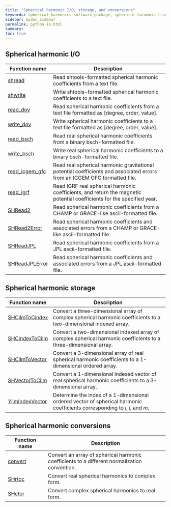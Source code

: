 ```yaml
---
title: "Spherical harmonic I/O, storage, and conversions"
keywords: spherical harmonics software package, spherical harmonic transform, legendre functions, multitaper spectral analysis, fortran, Python, gravity, magnetic field
sidebar: mydoc_sidebar
permalink: python-io.html
summary: 
toc: true
---
```


<style>
table:nth-of-type(n) {
    display:table;
    width:100%;
}
table:nth-of-type(n) th:nth-of-type(2) {
    width:75%;
}
</style>

## Spherical harmonic I/O

| Function name | Description |
| ------------- | ----------- |
| [shread](pyshread.html) | Read shtools-formatted spherical harmonic coefficients from a text file. |
| [shwrite](pyshwrite.html) | Write shtools-formatted spherical harmonic coefficients to a text file. |
| [read_dov](read_dov.html) | Read spherical harmonic coefficients from a text file formatted as [degree, order, value]. |
| [write_dov](write_dov.html) | Write spherical harmonic coefficients to a text file formatted as [degree, order, value]. |
| [read_bsch](read_bshc.html) | Read real spherical harmonic coefficients from a binary bsch-formatted file. |
| [write_bsch](write_bshc.html) | Write real spherical harmonic coefficients to a binary bsch-formatted file. |
| [read_icgem_gfc](read_icgem_gfc.html) | Read real spherical harmonic gravitational potential coefficients and associated errors from an ICGEM GFC formatted file. |
| [read_igrf](read_igrf.html) | Read IGRF real spherical harmonic coefficients, and return the magnetic potential coefficients for the specified year. |
| [SHRead2](pyshread2.html) | Read spherical harmonic coefficients from a CHAMP or GRACE-like ascii-formatted file. |
| [SHRead2Error](pyshread2error.html) | Read spherical harmonic coefficients and associated errors from a CHAMP or GRACE-like ascii-formatted file. |
| [SHReadJPL](pyshreadjpl.html) | Read spherical harmonic coefficients from a JPL ascii-formatted file. |
| [SHReadJPLError](pyshreadjplerror.html) | Read spherical harmonic coefficients and associated errors from a JPL ascii-formatted file. |

## Spherical harmonic storage

| Function name | Description |
| ------------- | ----------- |
| [SHCilmToCindex](pyshcilmtocindex.html) | Convert a three-dimensional array of complex spherical harmonic coefficients to a two-dimensional indexed array. |
| [SHCindexToCilm](pyshcindextocilm.html) | Convert a two-dimensional indexed array of complex spherical harmonic coefficients to a three-dimensional array. |
| [SHCilmToVector](pyshcilmtovector.html) | Convert a 3-dimensional array of real spherical harmonic coefficients to a 1-dimensional ordered array. |
| [SHVectorToCilm](pyshvectortocilm.html) | Convert a 1-dimensional indexed vector of real spherical harmonic coefficients to a 3-dimensional array. |
| [YilmIndexVector](pyyilmindexvector.html) | Determine the index of a 1-dimensional ordered vector of spherical harmonic coefficients corresponding to *i*, *l*, and *m*.

## Spherical harmonic conversions

| Function name | Description |
| ------------- | ----------- |
| [convert](convert.html) | Convert an array of spherical harmonic coefficients to a different normalization convention. |
| [SHrtoc](pyshrtoc.html) | Convert real spherical harmonics to complex form. |
| [SHctor](pyshctor.html) | Convert complex spherical harmonics to real form. |
